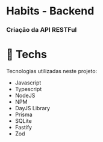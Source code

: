 # Habits - Backend
### Criação da API RESTFul

# 🚀  Techs

Tecnologias utilizadas neste projeto:

- Javascript
- Typescript
- NodeJS
- NPM
- DayJS Library
- Prisma
- SQLite
- Fastify
- Zod